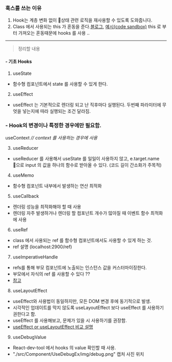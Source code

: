 ### 훅스를 쓰는 이유

1. Hook는 계층 변화 없이 상태 관련 로직을 재사용할 수 있도록 도와줍니다.
2. Class 에서 사용되는 this 가 혼동을 준다.[블로그](https://overreacted.io/ko/how-are-function-components-different-from-classes/), [예시(code sandbox)](https://codesandbox.io/s/pjqnl16lm7) this 로 부터 가져오는 혼동때문에 hooks 를 사용 ..

---

> 정리할 내용

#### - 기초 Hooks

1. useState

- 함수형 컴포넌트에서 state 를 사용할 수 있게 한다.

2. useEffect

- useEffect 는 기본적으로 렌더링 되고 난 직후마다 실행된다. 두번째 파라미터에 무엇을 넣는지에 따라 실행되는 조건 달라짐.

### - Hook의 변경이나 특정한 경우에만 필요함.

useContext _// context 를 사용하는 경우에 사용_

3. useReducer

- useReducer 를 사용해서 useState 를 일일이 사용하지 않고, e.target.name 으로 input 의 값을 하나의 함수로 받아올 수 있다.
  (코드 길이 간소화가 주목적)

4. useMemo

- 함수형 컴포넌트 내부에서 발생하는 연산 최적화

5. useCallback

- 렌더링 성능을 최적화해야 할 때 사용
- 렌더링 자주 발생하거나 렌더링 할 컴포넌트 개수가 많아질 때 이벤트 함수 최적화에 사용

6. useRef

- class 에서 사용되는 ref 를 함수형 컴포넌트에서도 사용할 수 있게 하는 것.
- ref 설명 (localhost:2900/ref)

7. useImperativeHandle

- refs를 통해 부모 컴포넌트에 노출되는 인스턴스 값을 커스터마이징한다.
- 부모에서 자식의 ref 를 사용할 수 있다 ??
- [참고](https://github.com/SeonHyungJo/react-hook-sample#8.-useImperativeHandle)

8. useLayoutEffect

- useEffect와 사용법이 동일하지만, 모든 DOM 변경 후에 동기적으로 발생.
- 시각적인 업데이트를 막지 않도록 useLayoutEffect 보다 useEffect 를 사용하기 권한다고 함.
- useEffect 를 사용해보고, 문제가 있을 시 사용하기를 권장함.
- [useEffect or useLayoutEffect 비교 설명](https://daveceddia.com/useeffect-vs-uselayouteffect/)

9. useDebugValue

- React-dev-tool 에서 hooks 의 value 확인할 때 사용.
- "./src/Component/UseDebugEx/img/debug.png" 캡처 사진 위치
